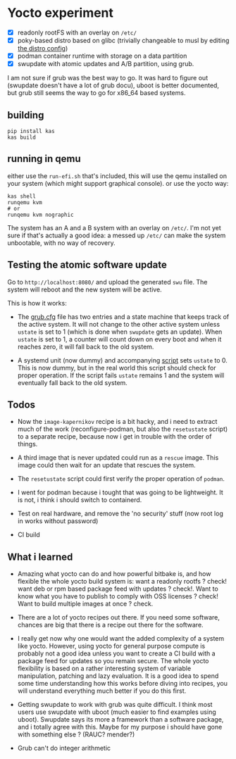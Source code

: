# Yocto experiment

* [x] readonly rootFS with an overlay on `/etc/`
* [x] poky-based distro based on glibc (trivially changeable to musl by editing [the distro config](./meta-kapernikov/conf/distro/kapernikov.conf))
* [x] podman container runtime with storage on a data partition
* [x] swupdate with atomic updates and A/B partition, using grub.

I am not sure if grub was the best way to go. It was hard to figure out (swupdate doesn't have a lot of grub docu), uboot is better documented, but grub still seems the way to go for x86_64 based systems.

## building

```shell
pip install kas
kas build
```

## running in qemu

either use the `run-efi.sh` that's included, this will use the qemu installed on your system (which might support graphical console). or use the yocto way:

```shell
kas shell
runqemu kvm
# or
runqemu kvm nographic 
```

The system has an A and a B system with an overlay on `/etc/`. I'm not yet sure if that's actually a good idea: a messed up `/etc/` can make the system unbootable, with no way of recovery.

## Testing the atomic software update

Go to `http://localhost:8080/` and upload the generated `swu` file. The system will reboot and the new system will be active.

This is how it works:

* The [grub.cfg](./meta-kapernikov/recipes-core/images/image-kapernikov/grub.cfg) file has two entries and a state machine that keeps track of the active system. It will not change to the other active system unless `ustate` is set to 1 (which is done when `swupdate` gets an update). When `ustate` is set to 1, a counter will count down on every boot and when it reaches zero, it will fall back to the old system.

* A systemd unit (now dummy) and accompanying [script](./meta-kapernikov/recipes-core/images/image-kapernikov.bb) sets `ustate` to 0. This is now dummy, but in the real world this script should check for proper operation. If the script fails `ustate` remains 1 and the system will eventually fall back to the old system.

## Todos

* Now the `image-kapernikov` recipe is a bit hacky, and i need to extract much of the work (reconfigure-podman, but also the `resetustate` script) to a separate recipe, because now i get in trouble with the order of things.

* A third image that is never updated could run as a `rescue` image. This image could then wait for an update that rescues the system.

* The `resetustate` script could first verify the proper operation of `podman`.

* I went for podman because i tought that was going to be lightweight. It is not, i think i should switch to containerd.

* Test on real hardware, and remove the 'no security' stuff (now root log in works without password)

* CI build

## What i learned

* Amazing what yocto can do and how powerful bitbake is, and how flexible the whole yocto build system is: want a readonly rootfs ? check! want deb or rpm based package feed with updates ? check!. Want to know what you have to publish to comply with OSS licenses ? check! Want to build multiple images at once ? check.

* There are a lot of yocto recipes out there. If you need some software, chances are big that there is a recipe out there for the software.

* I really get now why one would want the added complexity of a system like yocto. However, using yocto for general purpose compute is probably not a good idea unless you want to create a CI build with a package feed for updates so you remain secure. The whole yocto flexibility is based on a rather interesting system of variable manipulation, patching and lazy evaluation. It is a good idea to spend some time understanding how this works before diving into recipes, you will understand everything much better if you do this first.

* Getting swupdate to work with grub was quite difficult. I think most users use swupdate with uboot (much easier to find examples using uboot). Swupdate says its more a framework than a software package, and i totally agree with this. Maybe for my purpose i should have gone with something else ? (RAUC? mender?)

* Grub can't do integer arithmetic

